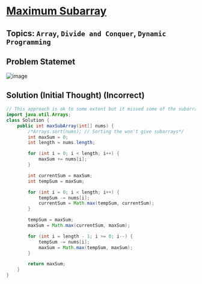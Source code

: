 # [Maximum Subarray](https://leetcode.com/problems/maximum-subarray/)
## Topics: `Array`, `Divide and Conquer`, `Dynamic Programming`
## Problem Statemet
![image](https://github.com/SiddhantKumarMaurya/LeetCode_Questions/assets/107787014/94d39fd9-c7e4-41c4-8cf0-a722d9e8d666)
## Solution (Initial Thought) (Incorrect)
```java
// This approach is ok to some extent but it missed some of the subarrays even if the array wasn't sorted
import java.util.Arrays;
class Solution {
    public int maxSubArray(int[] nums) {
        /*Arrays.sort(nums); // Sorting the won't give subarrays*/
        int maxSum = 0;
        int length = nums.length;

        for (int i = 0; i < length; i++) {
            maxSum += nums[i];
        }

        int currentSum = maxSum;
        int tempSum = maxSum;

        for (int i = 0; i < length; i++) {
            tempSum -= nums[i];
            currentSum = Math.max(tempSum, currentSum);
        }

        tempSum = maxSum;
        maxSum = Math.max(currentSum, maxSum);

        for (int i = length - 1; i >= 0; i--) {
            tempSum -= nums[i];
            maxSum = Math.max(tempSum, maxSum);
        }

        return maxSum;
    }
}
```
